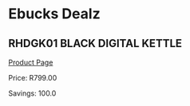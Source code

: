 
# Ebucks Dealz
## RHDGK01 BLACK DIGITAL KETTLE
[Product Page](https://www.ebucks.com/web/shop/productSelected.do?prodId=1155335449&catId=1157551679)

Price: R799.00

Savings: 100.0


	